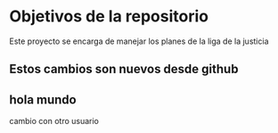 # Objetivos de la repositorio

Este proyecto se encarga de manejar los planes de la liga de la justicia


## Estos cambios son nuevos desde github


## hola mundo
cambio con otro usuario